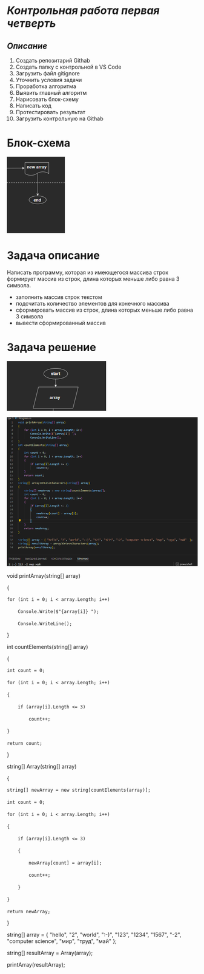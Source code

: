 # _**Контрольная работа первая четверть**_

## *Описание*

1. Создать репозитарий Githab
2. Создать папку с контрольной в VS Code
3. Загрузить файл gitignore
4. Уточнить условия задачи
5. Проработка алгоритма
6. Выявить главный алгоритм
7. Нарисовать блок-схему
8. Написать код
9. Протестировать результат
10. Загрузить контрольную на  Githab

# Блок-схема
![Блок-схема](print.png)

# Задача описание
Написать программу, которая из имеющегося массива строк формирует массив из строк, 
длина которых меньше либо равна 3 символа.


* заполнить массив строк текстом
* подсчитать количество элементов для конечного массива
* сформировать массив из строк, длина которых меньше либо равна 3 символа
* вывести сформированный массив

# Задача решение
![Решение задачи ](https://github.com/alexe127/instruction/blob/main/image/start.png)

![Решение задачи ](code.png)

void printArray(string[] array) 

{

    for (int i = 0; i < array.Length; i++)

        Console.Write($"{array[i]} ");

        Console.WriteLine();

}

int countElements(string[] array)

{

    int count = 0;

    for (int i = 0; i < array.Length; i++)

    {

        if (array[i].Length <= 3)

            count++;

    }

    return count;

}

string[] Array(string[] array)

{

    string[] newArray = new string[countElements(array)];

    int count = 0;

    for (int i = 0; i < array.Length; i++)

    {

        if (array[i].Length <= 3)

        {

            newArray[count] = array[i];

            count++;

        }

    }

    return newArray;

}

string[] array = { "hello", "2", "world", ":-)", "123", "1234", "1567", "-2", "computer science", "мир", "труд", "май"  };

string[] resultArray = Array(array);

printArray(resultArray);